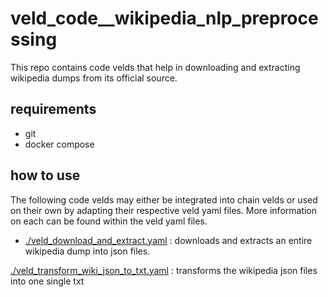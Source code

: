 # veld_code__wikipedia_nlp_preprocessing

This repo contains code velds that help in downloading and extracting wikipedia dumps from its
official source.

## requirements

- git
- docker compose

## how to use

The following code velds may either be integrated into chain velds or used on their own by
adapting their respective veld yaml files. More information on each can be found within the veld
yaml files.

- [./veld_download_and_extract.yaml](./veld_download_and_extract.yaml) : downloads and extracts an 
entire wikipedia dump into json files.

[./veld_transform_wiki_json_to_txt.yaml](./veld_transform_wiki_json_to_txt.yaml) : transforms the 
wikipedia json files into one single txt

